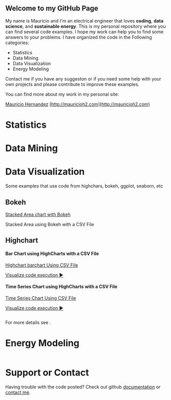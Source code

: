 ## Welcome to my GitHub Page

My name is Mauricio and I'm an electrical engineer that loves **coding**, **data science**, and **sustainable energy**. This is my personal repository where you can find several code examples. I hope my work can help you to find some answers to your problems. I have organized the code in the Following categories:

* Statistics
* Data Mining
* Data Visualization
* Energy Modeling

Contact me if you have any suggeston or if you need some help with your own projects and please contribute to improve these examples.



You can find more about my work in my personal site: 

[Mauricio Hernandez](http://mauricioh2.com) [http://mauricioh2.com](http://mauricioh2.com)


# Statistics


# Data Mining



# Data Visualization
Some examples that use code from highchars, bokeh, ggplot, seaborn, etc

## Bokeh 
[Stacked Area chart with Bokeh](https://github.com/adminProyectosEnergia/highchart-barchart-csv/)

Stacked Area using Bokeh with a CSV File


## Highchart 

#### Bar Chart using HighCharts with a CSV File

[Highchart barchart Using CSV File](https://github.com/adminProyectosEnergia/highchart-barchart-csv/)

[Visualize code execution :arrow_forward:](https://adminproyectosenergia.github.io/highchart-barchart-csv/)



#### Time Series Chart using HighCharts with a CSV File

[Time Series Chart Using CSV File](https://github.com/adminProyectosEnergia/highchart-timeseries-csv/)

[Visualize code execution :arrow_forward:](https://adminproyectosenergia.github.io/highchart-timeseries-csv/)


```markdown
```
For more details see .


# Energy Modeling

```markdown


```

# Support or Contact

Having trouble with the code posted? Check out github [documentation](https://help.github.com/categories/github-pages-basics/) or [contact me](http://mauricioh2.com).
